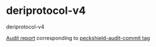 # deriprotocol-v4
deriprotocol-v4

[Audit report](https://github.com/peckshield/publications/blob/master/audit_reports/PeckShield-Audit-Report-DeriV4-1.0.pdf) corresponding to [peckshield-audit-commit tag](https://github.com/deri-protocol/deriprotocol-v4/releases/tag/peckshield-audit-commit)
